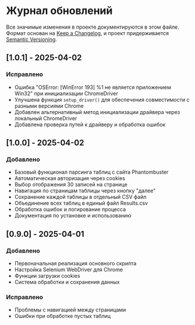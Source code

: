 # Журнал обновлений

Все значимые изменения в проекте документируются в этом файле.
Формат основан на [Keep a Changelog](https://keepachangelog.com/ru/1.0.0/),
и проект придерживается [Semantic Versioning](https://semver.org/spec/v2.0.0.html).

## [1.0.1] - 2025-04-02

### Исправлено
- Ошибка "OSError: [WinError 193] %1 не является приложением Win32" при инициализации ChromeDriver
- Улучшена функция `setup_driver()` для обеспечения совместимости с разными версиями Chrome
- Добавлен альтернативный метод инициализации драйвера через локальный ChromeDriver
- Добавлена проверка путей к драйверу и обработка ошибок

## [1.0.0] - 2025-04-02

### Добавлено
- Базовый функционал парсинга таблиц с сайта Phantombuster
- Автоматическая авторизация через cookies
- Выбор отображения 30 записей на странице
- Навигация по страницам таблицы через кнопку "далее"
- Сохранение каждой таблицы в отдельный CSV файл
- Объединение всех таблиц в единый файл Results.csv
- Обработка ошибок и логирование процесса
- Документация по установке и использованию

## [0.9.0] - 2025-04-01

### Добавлено
- Первоначальная реализация основного скрипта
- Настройка Selenium WebDriver для Chrome
- Функции загрузки cookies
- Система обработки и сохранения данных

### Исправлено
- Проблемы с навигацией между страницами
- Ошибки при обработке пустых таблиц
